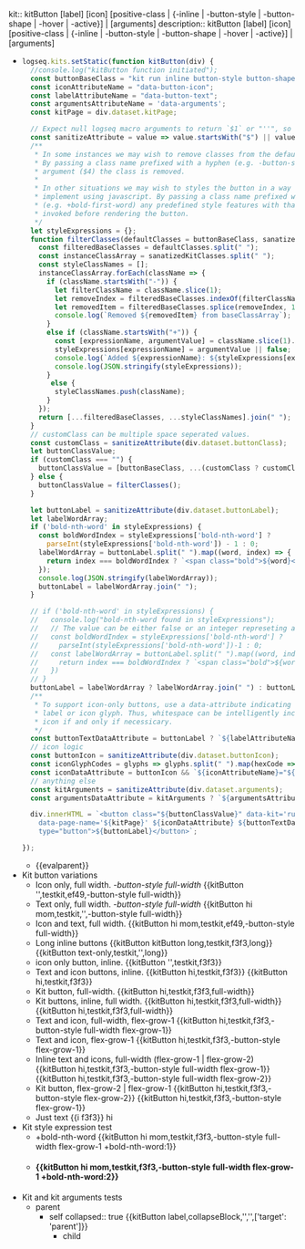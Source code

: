 kit:: kitButton [label] <kit-name> [icon] [positive-class | {-inline | -button-style | -button-shape | -hover | -active}] | [arguments]
description:: kitButton [label] <kit-name> [icon] [positive-class | {-inline | -button-style | -button-shape | -hover | -active}] | [arguments]

- ```javascript
  logseq.kits.setStatic(function kitButton(div) {
    //console.log("kitButton function initiated");
    const buttonBaseClass = "kit run inline button-style button-shape hover active";
    const iconAttributeName = "data-button-icon";
    const labelAttributeName = "data-button-text";
    const argumentsAttributeName = 'data-arguments';
    const kitPage = div.dataset.kitPage;
  
    // Expect null logseq macro arguments to return `$1` or "''", so filter to an empty string
    const sanitizeAttribute = value => value.startsWith("$") || value === "''" ? "" : value;
    /**
     * In some instances we may wish to remove classes from the default list of values.
     * By passing a class name prefixed with a hyphen (e.g. -button-style) to the class
     * argument ($4) the class is removed.
     * 
     * In other situations we may wish to styles the button in a way only possible to
     * implement using javascript. By passing a class name prefixed with a plus sign,
     * (e.g. +bold-first-word) any predefined style features with that name will be 
     * invoked before rendering the button.
     */
    let styleExpressions = {};
    function filterClasses(defaultClasses = buttonBaseClass, sanatizedKitClasses = customClass) {
      const filteredBaseClasses = defaultClasses.split(" ");
      const instanceClassArray = sanatizedKitClasses.split(" ");
      const styleClassNames = [];
      instanceClassArray.forEach(className => {
        if (className.startsWith("-")) {
          let filterClassName = className.slice(1);
          let removeIndex = filteredBaseClasses.indexOf(filterClassName);
          let removedItem = filteredBaseClasses.splice(removeIndex, 1);
          console.log(`Removed ${removedItem} from baseClassArray`);
        }
        else if (className.startsWith("+")) {
          const [expressionName, argumentValue] = className.slice(1).split(":");
          styleExpressions[expressionName] = argumentValue || false;
          console.log(`Added ${expressionName}: ${styleExpressions[expressionName]} to styleExpressions object`);
          console.log(JSON.stringify(styleExpressions));
        }
         else {
          styleClassNames.push(className);
        }
      });
      return [...filteredBaseClasses, ...styleClassNames].join(" ");
    }
    // customClass can be multiple space seperated values.
    const customClass = sanitizeAttribute(div.dataset.buttonClass);
    let buttonClassValue;
    if (customClass === "") {
      buttonClassValue = [buttonBaseClass, ...(customClass ? customClass.split(" ") : [])].join(" ");
    } else {
      buttonClassValue = filterClasses();
    }
  
    let buttonLabel = sanitizeAttribute(div.dataset.buttonLabel);
    let labelWordArray;
    if ('bold-nth-word' in styleExpressions) {
      const boldWordIndex = styleExpressions['bold-nth-word'] ?
        parseInt(styleExpressions['bold-nth-word']) - 1 : 0;
      labelWordArray = buttonLabel.split(" ").map((word, index) => {
        return index === boldWordIndex ? `<span class="bold">${word}</span>` : word;
      });
      console.log(JSON.stringify(labelWordArray));
      buttonLabel = labelWordArray.join(" ");
    }
  
    // if ('bold-nth-word' in styleExpressions) {
    //   console.log("bold-nth-word found in styleExpressions");
    //   // The value can be either false or an integer represeting a word position
    //   const boldWordIndex = styleExpressions['bold-nth-word'] ? 
    //     parseInt(styleExpressions['bold-nth-word'])-1 : 0;
    //   const labelWordArray = buttonLabel.split(" ").map((word, index) => {
    //     return index === boldWordIndex ? `<span class="bold">${word}</span>` : word
    //   })
    // }
    buttonLabel = labelWordArray ? labelWordArray.join(" ") : buttonLabel;
    /**
     * To support icon-only buttons, use a data-attribute indicating the presence of a text
     * label or icon glyph. Thus, whitespace can be intelligently included to pad text and 
     * icon if and only if necessicary.
     */
    const buttonTextDataAttribute = buttonLabel ? `${labelAttributeName}="true"` : "";
    // icon logic
    const buttonIcon = sanitizeAttribute(div.dataset.buttonIcon);
    const iconGlyphCodes = glyphs => glyphs.split(" ").map(hexCode => `&#x${hexCode};`).join(" ");
    const iconDataAttribute = buttonIcon && `${iconAttributeName}="${iconGlyphCodes(buttonIcon)}"`; // && = first falsy or last truthy if all true
    // anything else
    const kitArguments = sanitizeAttribute(div.dataset.arguments);
    const argumentsDataAttribute = kitArguments ? `${argumentsAttributeName}="${kitArguments}"` : "";
  
    div.innerHTML = `<button class="${buttonClassValue}" data-kit='runpage' data-kit-macro="kitButton"
      data-page-name='${kitPage}' ${iconDataAttribute} ${buttonTextDataAttribute} ${argumentsDataAttribute}
      type="button">${buttonLabel}</button>`;
  
  });
  ```
	- {{evalparent}}
- Kit button variations
	- Icon only, full width.
	  *-button-style full-width*
	  {{kitButton '',testkit,ef49,-button-style full-width}}
	- Text only, full width.
	  *-button-style full-width*
	  {{kitButton hi mom,testkit,'',-button-style full-width}}
	- Icon and text, full width.
	  {{kitButton hi mom,testkit,ef49,-button-style full-width}}
	- Long inline buttons
	  {{kitButton kitButton long,testkit,f3f3,long}} {{kitButton text-only,testkit,'',long}}
	- icon only button, inline. 
	  {{kitButton '',testkit,f3f3}}
	- Text and icon buttons, inline.
	  {{kitButton hi,testkit,f3f3}} {{kitButton hi,testkit,f3f3}}
	- Kit button, full-width.
	  {{kitButton hi,testkit,f3f3,full-width}}
	- Kit buttons, inline, full width.
	  {{kitButton hi,testkit,f3f3,full-width}} {{kitButton hi,testkit,f3f3,full-width}}
	- Text and icon, full-width, flex-grow-1
	  {{kitButton hi,testkit,f3f3,-button-style full-width flex-grow-1}}
	- Text and icon, flex-grow-1
	  {{kitButton hi,testkit,f3f3,-button-style flex-grow-1}}
	- Inline text and icons, full-width (flex-grow-1 | flex-grow-2)
	  {{kitButton hi,testkit,f3f3,-button-style full-width flex-grow-1}} {{kitButton hi,testkit,f3f3,-button-style full-width flex-grow-2}}
	- Kit button, flex-grow-2 | flex-grow-1
	  {{kitButton hi,testkit,f3f3,-button-style flex-grow-2}} {{kitButton hi,testkit,f3f3,-button-style flex-grow-1}}
	- Just text
	  {{i f3f3}} hi
- Kit style expression test
	- +bold-nth-word
	  {{kitButton hi mom,testkit,f3f3,-button-style full-width flex-grow-1 +bold-nth-word:1}}
	- #### {{kitButton hi mom,testkit,f3f3,-button-style full-width flex-grow-1 +bold-nth-word:2}}
- Kit and kit arguments tests
	- parent
		- self
		  collapsed:: true
		  {{kitButton label,collapseBlock,'','',['target': 'parent']}}
			- child